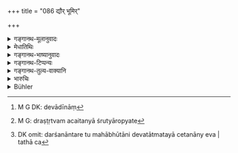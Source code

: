 +++
title = "086 द्यौर् भूमिर्"

+++

<details><summary>गङ्गानथ-मूलानुवादः</summary>

‘Heaven, earth, water, heart, moon, sun, fire, death-god, wind, night, the two twilights, and morality know the conduct of all corporeal beings.’—(86)
</details>

<details><summary>मेधातिथिः</summary>

**हृदय**शब्देन हृदयायतनो लिङ्गपुरुष उच्यते । दिवादीनां[^३०६] द्रष्टृत्वम् अचेतनेषु चैतन्यम् आरोप्यते[^३०७] । दर्शनान्तरे तु महाभूतानि देवतात्मतया चेतनान्य् एव । तथा च[^३०८] पृथिवी भारावतरणाय ब्रह्माणम् उपागमद् इति वर्ण्यते । सर्वगतत्वात् तेषां न किंचिद् अप्रत्ययम् अस्तीति सर्वशरीरिणां वृत्तं शीलं चात्मनः कायगतं शुभम् अशुभं च जानते ॥ ८.८६ ॥


[^३०८]:
     DK omit: darśanāntare tu mahābhūtāni devatātmatayā cetanāny eva | tathā ca


[^३०७]:
     M G: draṣṭṛtvam acaitanyā śrutyāropyate


[^३०६]:
     M G DK: devādīnāṃ
</details>

<details><summary>गङ्गानथ-भाष्यानुवादः</summary>

The question ending as to who are the gods that see the sin committed secretly and in private, the text puts forward present verse.

The term ‘*heart*’ stands for the subtle spirit located in the heart. The Heaven and the rest are spoken of as ‘seers’ figuratively;—though they are insentient, they are represented as sentient. According to other philosophical systems, all the great elemental substances are portions of gods, and as such actually sentient; *e.g*., it is described that the earth went to Brahmā, in order to seek for help in relieving her of the burden of sinners.

The gods being all-pervading, there is nothing unknown to them; hence they know the conduct and character, as also the good and bad points in the body of the soul.—(86)
</details>

<details><summary>गङ्गानथ-टिप्पन्यः</summary>

This verse is quoted in *Smṛticandrikā* (Vyavahāra, p. 200);—in
*Kṛtyakalpataru* (33b),—and in *Vīramitrodaya* (Vyavahāra, p. 53b).
</details>

<details><summary>गङ्गानथ-तुल्य-वाक्यानि</summary>

**(verses 8.79-86)  
**

See Comparative notes for [Verse 8.79](http://www.wisdomlib.org/hinduism/book/manusmriti-with-the-commentary-of-medhatithi/d/doc200984.html#comparative-notes "English translation of verse").
</details>

<details><summary>भारुचिः</summary>

देवास् ते इत्य् उच्यन्ते —
अन्तरपूरुषः स्वक्षेत्रज्ञो ऽन्तर्यामी परमात्मा । एवं च न रहस्य् अपि पापं वर्तयेद् न को ऽपि । यतश् चैतद् एवम् । अतस् तेषां नियम उच्यते
</details>

<details><summary>Bühler</summary>

086	'The sky, the earth, the waters, (the male in) the heart, the moon, the sun, the fire, Yama and the wind, the night, the two twilights, and justice know the conduct of all corporeal beings.'
</details>
